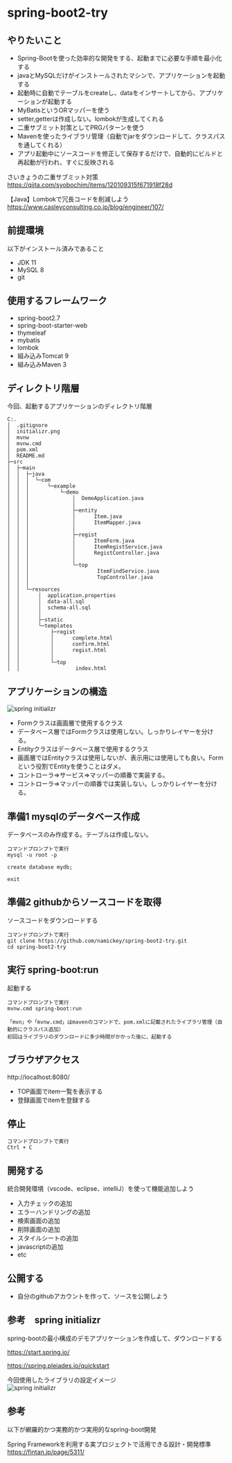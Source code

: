 # spring-boot2-try

## やりたいこと

* Spring-Bootを使った効率的な開発をする、起動までに必要な手順を最小化する
* javaとMySQLだけがインストールされたマシンで、アプリケーションを起動する
* 起動時に自動でテーブルをcreateし、dataをインサートしてから、アプリケーションが起動する
* MyBatisというORマッパーを使う
* setter,getterは作成しない。lombokが生成してくれる
* 二重サブミット対策としてPRGパターンを使う
* Mavenを使ったライブラリ管理（自動でjarをダウンロードして、クラスパスを通してくれる）
* アプリ起動中にソースコードを修正して保存するだけで、自動的にビルドと再起動が行われ、すぐに反映される

さいきょうの二重サブミット対策  
https://qiita.com/syobochim/items/120109315f671918f28d  

【Java】Lombokで冗長コードを削減しよう  
https://www.casleyconsulting.co.jp/blog/engineer/107/ 

## 前提環境

以下がインストール済みであること
* JDK 11
* MySQL 8
* git

## 使用するフレームワーク

* spring-boot2.7
* spring-boot-starter-web
* thymeleaf
* mybatis
* lombok
* 組み込みTomcat 9
* 組み込みMaven 3

## ディレクトリ階層

今回、起動するアプリケーションのディレクトリ階層
```
C:.
│  .gitignore
│  initializr.png
│  mvnw
│  mvnw.cmd
│  pom.xml
│  README.md
├─src
│  ├─main
│  │  ├─java
│  │  │  └─com
│  │  │      └─example
│  │  │          └─demo
│  │  │              │  DemoApplication.java
│  │  │              │  
│  │  │              ├─entity
│  │  │              │      Item.java
│  │  │              │      ItemMapper.java
│  │  │              │      
│  │  │              ├─regist
│  │  │              │      ItemForm.java
│  │  │              │      ItemRegistService.java
│  │  │              │      RegistController.java
│  │  │              │      
│  │  │              └─top
│  │  │                      ItemFindService.java
│  │  │                      TopController.java
│  │  │                      
│  │  └─resources
│  │      │  application.properties
│  │      │  data-all.sql
│  │      │  schema-all.sql
│  │      │  
│  │      ├─static
│  │      └─templates
│  │          ├─regist
│  │          │      complete.html
│  │          │      confirm.html
│  │          │      regist.html
│  │          │      
│  │          └─top
│  │                  index.html
```

## アプリケーションの構造

![spring initializr](app.png)

* Formクラスは画面層で使用するクラス
* データベース層ではFormクラスは使用しない。しっかりレイヤーを分ける。
* Entityクラスはデータベース層で使用するクラス
* 画面層ではEntityクラスは使用しないが、表示用には使用しても良い。Formという役割でEntityを使うことはダメ。
* コントローラ⇒サービス⇒マッパーの順番で実装する。
* コントローラ⇒マッパーの順番では実装しない。しっかりレイヤーを分ける。

## 準備1 mysqlのデータベース作成

データベースのみ作成する。テーブルは作成しない。
```
コマンドプロンプトで実行
mysql -u root -p

create database mydb;

exit
```

## 準備2 githubからソースコードを取得

ソースコードをダウンロードする
```
コマンドプロンプトで実行
git clone https://github.com/namickey/spring-boot2-try.git
cd spring-boot2-try
```

## 実行 spring-boot:run

起動する
```
コマンドプロンプトで実行
mvnw.cmd spring-boot:run

「mvn」や「mvnw.cmd」はmavenのコマンドで、pom.xmlに記載されたライブラリ管理（自動的にクラスパス追加）
初回はライブラリのダウンロードに多少時間がかかった後に、起動する
```

## ブラウザアクセス
http://localhost:8080/

* TOP画面でitem一覧を表示する  
* 登録画面でitemを登録する  

## 停止
```
コマンドプロンプトで実行
Ctrl + C
```

## 開発する

統合開発環境（vscode、eclipse、intelliJ）を使って機能追加しよう
* 入力チェックの追加
* エラーハンドリングの追加
* 検索画面の追加
* 削除画面の追加
* スタイルシートの追加
* javascriptの追加
* etc

## 公開する

* 自分のgithubアカウントを作って、ソースを公開しよう

## 参考　spring initializr

spring-bootの最小構成のデモアプリケーションを作成して、ダウンロードする  

https://start.spring.io/

https://spring.pleiades.io/quickstart

今回使用したライブラリの設定イメージ  
![spring initializr](initializr.png)

## 参考

以下が網羅的かつ実務的かつ実用的なspring-boot開発

Spring Frameworkを利用する実プロジェクトで活用できる設計・開発標準  
https://fintan.jp/page/5311/
